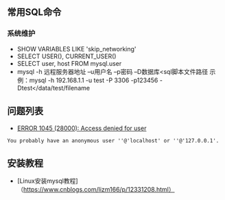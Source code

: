 ## 常用SQL命令

### 系统维护
* SHOW VARIABLES LIKE 'skip_networking'
* SELECT USER(), CURRENT_USER()
* SELECT user, host FROM mysql.user
* mysql -h 远程服务器地址 –u用户名 –p密码 –D数据库<sql脚本文件路径
示例：mysql -h 192.168.1.1 -u test -P 3306 -p123456 -Dtest</data/test/filename

## 问题列表
* [ERROR 1045 (28000): Access denied for user](https://stackoverflow.com/questions/10299148/mysql-error-1045-28000-access-denied-for-user-billlocalhost-using-passw)
```
You probably have an anonymous user ''@'localhost' or ''@'127.0.0.1'.
```

## 安装教程
* [Linux安装mysql教程]（https://www.cnblogs.com/lizm166/p/12331208.html）
